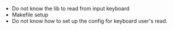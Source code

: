 - Do not know the lib to read from input keyboard
- Makefile setup
- Do not know how to set up the config for keyboard user's read.

